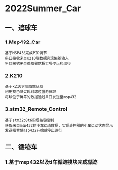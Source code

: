 # 2022Summer_Car

## 一、追球车
### 1.Msp432_Car
    基于MSP432完成PID调节
    串口接收来自K210端数据实现偏差输入
    串口接收来自遥控器数据实现停止和运行
### 2.K210
    基于k210实现图像获取
    利用找色块实现对球位置的获取
    将球位于屏幕的数据通过串口发送至msp432
### 3.stm32_Remote_Control
    基于stm32c8t6实现按键控制
    获取来自msp432的小车运动数据，实现遥控器的小车运动状态显示
    发送指令使msp432开始或停止运行
##  二、循迹车

### 1.基于msp432以及ti车循迹模块完成循迹
